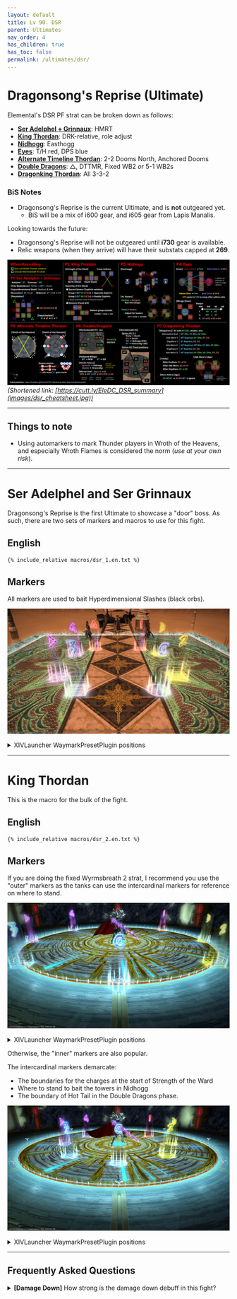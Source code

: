 ```yaml
---
layout: default
title: Lv 90. DSR
parent: Ultimates
nav_order: 4
has_children: true
has_toc: false
permalink: /ultimates/dsr/
---
```


# Dragonsong's Reprise (Ultimate)

Elemental's DSR PF strat can be broken down as follows:

- [**Ser Adelphel + Grinnaux**](../01_adelphel_and_grinnaux/index.en.md): HMRT
- [**King Thordan**](../02_thordan/index.en.md): DRK-relative, role adjust
- [**Nidhogg**](../03_nidhogg/index.en.md): Easthogg
- [**Eyes**](../04_eyes/index.en.md): T/H red, DPS blue
- [**Alternate Timeline Thordan**](../05_alternate_thordan/index.en.md): 2-2 Dooms North, Anchored Dooms
- [**Double Dragons**](../06_double_dragons/index.en.md): △, DTTMR, Fixed WB2 *or* 5-1 WB2s
- [**Dragonking Thordan**](../07_dragonking_thordan/index.en.md): All 3-3-2

### BiS Notes

- Dragonsong's Reprise is the current Ultimate, and is **not** outgeared yet.
    - BiS will be a mix of i600 gear, and i605 gear from Lapis Manalis.

Looking towards the future:

- Dragonsong's Reprise will not be outgeared until **i730** gear is available.
- Relic weapons (when they arrive) will have their substats capped at **269**.

![](images/dsr_cheatsheet.jpg)
*(Shortened link: [https://cutt.ly/EleDC_DSR_summary](images/dsr_cheatsheet.jpg))*

---

## Things to note

- Using automarkers to mark Thunder players in Wroth of the Heavens, and especially Wroth Flames is considered the norm (*use at your own risk*).

---

# Ser Adelphel and Ser Grinnaux

Dragonsong's Reprise is the first Ultimate to showcase a "door" boss. As such, there are two sets of markers and macros to use for this fight.

## English
```
{% include_relative macros/dsr_1.en.txt %}
```

## Markers

All markers are used to bait Hyperdimensional Slashes (black orbs).

![](images/markers_1.jpg)
<details markdown=block>
<summary>XIVLauncher WaymarkPresetPlugin positions</summary>

```json
{
  "Name":"Adelphel and Grinnaux",
  "MapID":788,
  "A":{"X":95.0,"Y":0.0,"Z":91.5,"ID":1,"Active":true},
  "B":{"X":108.5,"Y":0.0,"Z":95.0,"ID":2,"Active":true},
  "C":{"X":105.0,"Y":0.0,"Z":108.5,"ID":5,"Active":true},
  "D":{"X":91.5,"Y":0.0,"Z":105.0,"ID":6,"Active":true},
  "One":{"X":105.0,"Y":0.0,"Z":91.5,"ID":3,"Active":true},
  "Two":{"X":108.5,"Y":0.0,"Z":105.0,"ID":4,"Active":true},
  "Three":{"X":95.0,"Y":0.0,"Z":108.5,"ID":7,"Active":true},
  "Four":{"X":91.5,"Y":0.0,"Z":95.0,"ID":0,"Active":true}
}
```

</details>

---

# King Thordan

This is the macro for the bulk of the fight.

## English
```
{% include_relative macros/dsr_2.en.txt %}
```

## Markers

If you are doing the fixed Wyrmsbreath 2 strat, I recommend you use the "outer" markers as the tanks can use the intercardinal markers for reference on where to stand.

![](images/markers_outer.jpg)
<details markdown=block>
<summary>XIVLauncher WaymarkPresetPlugin positions</summary>

```json
{
  "Name":"Dragonsong's Reprise (Outer)",
  "MapID":788,
  "A":{"X":100.0,"Y":0.0,"Z":79.0,"ID":0,"Active":true},
  "B":{"X":121.0,"Y":0.0,"Z":100.0,"ID":1,"Active":true},
  "C":{"X":100.0,"Y":0.0,"Z":121.0,"ID":2,"Active":true},
  "D":{"X":79.0,"Y":0.0,"Z":100.0,"ID":3,"Active":true},
  "One":{"X":114.849,"Y":0.0,"Z":85.151,"ID":4,"Active":true},
  "Two":{"X":114.849,"Y":0.0,"Z":114.849,"ID":5,"Active":true},
  "Three":{"X":85.151,"Y":0.0,"Z":114.849,"ID":6,"Active":true},
  "Four":{"X":85.151,"Y":0.0,"Z":85.151,"ID":7,"Active":true}
}
```

</details>

Otherwise, the "inner" markers are also popular.

The intercardinal markers demarcate:

- The boundaries for the charges at the start of Strength of the Ward
- Where to stand to bait the towers in Nidhogg
- The boundary of Hot Tail in the Double Dragons phase.

![](images/markers_inner.jpg)
<details markdown=block>
<summary>XIVLauncher WaymarkPresetPlugin positions</summary>

```json
{
  "Name":"Dragonsong's Reprise (Inner)",
  "MapID":788,
  "A":{"X":100.0,"Y":0.0,"Z":87.0,"ID":0,"Active":true},
  "B":{"X":113.0,"Y":0.0,"Z":100.0,"ID":1,"Active":true},
  "C":{"X":100.0,"Y":0.0,"Z":113.0,"ID":2,"Active":true},
  "D":{"X":87.0,"Y":0.0,"Z":100.0,"ID":3,"Active":true},
  "One":{"X":109.192,"Y":0.0,"Z":90.807,"ID":4,"Active":true},
  "Two":{"X":109.192,"Y":0.0,"Z":109.192,"ID":5,"Active":true},
  "Three":{"X":90.807,"Y":0.0,"Z":109.192,"ID":6,"Active":true},
  "Four":{"X":90.807,"Y":0.0,"Z":90.807,"ID":7,"Active":true}
}
```

</details>

---

## Frequently Asked Questions

<details markdown=block>
<summary><b>[Damage Down]</b> How strong is the damage down debuff in this fight?</summary>
<table>
  <tr><td><p>The Damage Down debuff in this phase lowers a player's damage by <b>50%</b>.</p></td></tr>
</table>
</details>